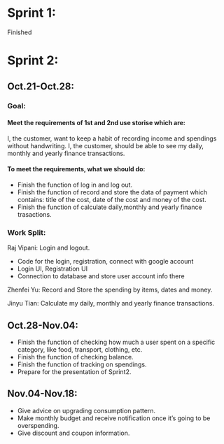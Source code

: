 # Sprint 1:
  Finished
# Sprint 2:
  
## Oct.21-Oct.28:

### Goal: 
#### Meet the requirements of 1st and 2nd use storise which are:
   I, the customer, want to keep a habit of recording income and spendings without handwriting.
   I, the customer, should be able to see my daily, monthly and yearly finance transactions.  
#### To meet the requirements, what we should do:   
   * Finish the function of log in and log out.
   * Finish the function of record and store the data of payment which contains: title of the cost, date of the cost and money      of the cost.
   * Finish the function of calculate daily,monthly and yearly finance trasactions.
  
### Work Split:
Raj Vipani: Login and logout.
   *  Code for the login, registration, connect with google account
   *  Login UI, Registration UI  
   *  Connection to database and store user account info there

Zhenfei Yu: Record and Store the spending by items, dates and money.

Jinyu Tian: Calculate my daily, monthly and yearly finance transactions.

## Oct.28-Nov.04:
   * Finish the function of checking how much a user spent on  a specific category, like food, transport, clothing, etc.
   * Finish the function of checking balance.
   * Finish the function of tracking on spendings.
   * Prepare for the presentation of Sprint2.

## Nov.04-Nov.18:
   * Give advice on upgrading consumption pattern.
   * Make monthly budget and receive notification once it’s  going to be overspending.
   * Give discount and coupon information.
